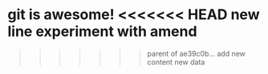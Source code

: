 git is awesome!
<<<<<<< HEAD
new line
experiment with amend
=======
>>>>>>> parent of ae39c0b... add new content
new data
